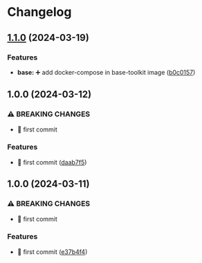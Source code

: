 # Changelog

## [1.1.0](https://github.com/Foxon-Consulting/toolkit-images/compare/base-toolkit-1.0.0...base-toolkit-1.1.0) (2024-03-19)


### Features

* **base:** :heavy_plus_sign: add docker-compose in base-toolkit image ([b0c0157](https://github.com/Foxon-Consulting/toolkit-images/commit/b0c015765da88033e1e643a2ccb65e7fa3e33130))

## 1.0.0 (2024-03-12)


### ⚠ BREAKING CHANGES

* :tada: first commit

### Features

* :tada: first commit ([daab7f5](https://github.com/Foxon-Consulting/toolkit-images/commit/daab7f5d459ea11d4ce0f9bb8525c32f26ffe3c6))

## 1.0.0 (2024-03-11)


### ⚠ BREAKING CHANGES

* :tada: first commit

### Features

* :tada: first commit ([e37b4f4](https://github.com/Foxon-Consulting/toolkit-images/commit/e37b4f4c8a41ab4c70672643ab347e9f2d3c50da))
